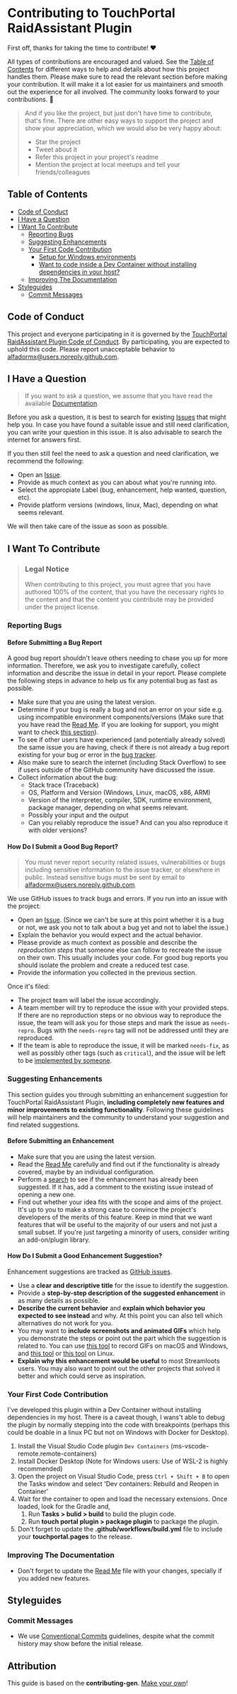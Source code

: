 <!-- omit in toc -->
# Contributing to TouchPortal RaidAssistant Plugin

First off, thanks for taking the time to contribute! ❤️

All types of contributions are encouraged and valued. See the [Table of Contents](#table-of-contents) for different ways to help and details about how this project handles them. Please make sure to read the relevant section before making your contribution. It will make it a lot easier for us maintainers and smooth out the experience for all involved. The community looks forward to your contributions. 🎉

> And if you like the project, but just don't have time to contribute, that's fine. There are other easy ways to support the project and show your appreciation, which we would also be very happy about:
> - Star the project
> - Tweet about it
> - Refer this project in your project's readme
> - Mention the project at local meetups and tell your friends/colleagues

<!-- omit in toc -->
## Table of Contents

- [Code of Conduct](#code-of-conduct)
- [I Have a Question](#i-have-a-question)
- [I Want To Contribute](#i-want-to-contribute)
  - [Reporting Bugs](#reporting-bugs)
  - [Suggesting Enhancements](#suggesting-enhancements)
  - [Your First Code Contribution](#your-first-code-contribution)
    - [Setup for Windows environments](#setup-for-windows-environments)
    - [Want to code inside a Dev Container without installing dependencies in your host?](#want-to-code-inside-a-dev-container-without-installing-dependencies-in-your-host)
  - [Improving The Documentation](#improving-the-documentation)
- [Styleguides](#styleguides)
  - [Commit Messages](#commit-messages)


## Code of Conduct

This project and everyone participating in it is governed by the
[TouchPortal RaidAssistant Plugin Code of Conduct](https://github.com/alfadormx/touchportal.plugin.raidAssistant/blob/master/CODE_OF_CONDUCT.md).
By participating, you are expected to uphold this code. Please report unacceptable behavior
to <alfadormx@users.noreply.github.com>.


## I Have a Question

> If you want to ask a question, we assume that you have read the available [Documentation]().

Before you ask a question, it is best to search for existing [Issues](https://github.com/alfadormx/touchportal.plugin.raidAssistant/issues) that might help you. In case you have found a suitable issue and still need clarification, you can write your question in this issue. It is also advisable to search the internet for answers first.

If you then still feel the need to ask a question and need clarification, we recommend the following:

- Open an [Issue](https://github.com/alfadormx/touchportal.plugin.raidAssistant/issues/new).
- Provide as much context as you can about what you're running into.
- Select the appropiate Label (bug, enhancement, help wanted, question, etc).
- Provide platform versions (windows, linux, Mac), depending on what seems relevant.

We will then take care of the issue as soon as possible.


## I Want To Contribute

> ### Legal Notice <!-- omit in toc -->
> When contributing to this project, you must agree that you have authored 100% of the content, that you have the necessary rights to the content and that the content you contribute may be provided under the project license.

### Reporting Bugs

<!-- omit in toc -->
#### Before Submitting a Bug Report

A good bug report shouldn't leave others needing to chase you up for more information. Therefore, we ask you to investigate carefully, collect information and describe the issue in detail in your report. Please complete the following steps in advance to help us fix any potential bug as fast as possible.

- Make sure that you are using the latest version.
- Determine if your bug is really a bug and not an error on your side e.g. using incompatible environment components/versions (Make sure that you have read the [Read Me](https://github.com/alfadormx/touchportal.plugin.raidAssistant). If you are looking for support, you might want to check [this section](#i-have-a-question)).
- To see if other users have experienced (and potentially already solved) the same issue you are having, check if there is not already a bug report existing for your bug or error in the [bug tracker](https://github.com/alfadormx/touchportal.plugin.raidAssistant/issues?q=label%3Abug).
- Also make sure to search the internet (including Stack Overflow) to see if users outside of the GitHub community have discussed the issue.
- Collect information about the bug:
  - Stack trace (Traceback)
  - OS, Platform and Version (Windows, Linux, macOS, x86, ARM)
  - Version of the interpreter, compiler, SDK, runtime environment, package manager, depending on what seems relevant.
  - Possibly your input and the output
  - Can you reliably reproduce the issue? And can you also reproduce it with older versions?

<!-- omit in toc -->
#### How Do I Submit a Good Bug Report?

> You must never report security related issues, vulnerabilities or bugs including sensitive information to the issue tracker, or elsewhere in public. Instead sensitive bugs must be sent by email to <alfadormx@users.noreply.github.com>.
<!-- You may add a PGP key to allow the messages to be sent encrypted as well. -->

We use GitHub issues to track bugs and errors. If you run into an issue with the project:

- Open an [Issue](https://github.com/alfadormx/touchportal.plugin.raidAssistant/issues/new). (Since we can't be sure at this point whether it is a bug or not, we ask you not to talk about a bug yet and not to label the issue.)
- Explain the behavior you would expect and the actual behavior.
- Please provide as much context as possible and describe the *reproduction steps* that someone else can follow to recreate the issue on their own. This usually includes your code. For good bug reports you should isolate the problem and create a reduced test case.
- Provide the information you collected in the previous section.

Once it's filed:

- The project team will label the issue accordingly.
- A team member will try to reproduce the issue with your provided steps. If there are no reproduction steps or no obvious way to reproduce the issue, the team will ask you for those steps and mark the issue as `needs-repro`. Bugs with the `needs-repro` tag will not be addressed until they are reproduced.
- If the team is able to reproduce the issue, it will be marked `needs-fix`, as well as possibly other tags (such as `critical`), and the issue will be left to be [implemented by someone](#your-first-code-contribution).

<!-- You might want to create an issue template for bugs and errors that can be used as a guide and that defines the structure of the information to be included. If you do so, reference it here in the description. -->


### Suggesting Enhancements

This section guides you through submitting an enhancement suggestion for TouchPortal RaidAssistant Plugin, **including completely new features and minor improvements to existing functionality**. Following these guidelines will help maintainers and the community to understand your suggestion and find related suggestions.

<!-- omit in toc -->
#### Before Submitting an Enhancement

- Make sure that you are using the latest version.
- Read the [Read Me](https://github.com/alfadormx/touchportal.plugin.raidAssistant) carefully and find out if the functionality is already covered, maybe by an individual configuration.
- Perform a [search](https://github.com/alfadormx/touchportal.plugin.raidAssistant/issues) to see if the enhancement has already been suggested. If it has, add a comment to the existing issue instead of opening a new one.
- Find out whether your idea fits with the scope and aims of the project. It's up to you to make a strong case to convince the project's developers of the merits of this feature. Keep in mind that we want features that will be useful to the majority of our users and not just a small subset. If you're just targeting a minority of users, consider writing an add-on/plugin library.

<!-- omit in toc -->
#### How Do I Submit a Good Enhancement Suggestion?

Enhancement suggestions are tracked as [GitHub issues](https://github.com/alfadormx/touchportal.plugin.raidAssistant/issues).

- Use a **clear and descriptive title** for the issue to identify the suggestion.
- Provide a **step-by-step description of the suggested enhancement** in as many details as possible.
- **Describe the current behavior** and **explain which behavior you expected to see instead** and why. At this point you can also tell which alternatives do not work for you.
- You may want to **include screenshots and animated GIFs** which help you demonstrate the steps or point out the part which the suggestion is related to. You can use [this tool](https://www.cockos.com/licecap/) to record GIFs on macOS and Windows, and [this tool](https://github.com/colinkeenan/silentcast) or [this tool](https://github.com/GNOME/byzanz) on Linux. <!-- this should only be included if the project has a GUI -->
- **Explain why this enhancement would be useful** to most Streamloots users. You may also want to point out the other projects that solved it better and which could serve as inspiration.

### Your First Code Contribution

I've developed this plugin within a Dev Container without installing dependencies in my host. There is a caveat though, I wans't able to debug the plugin by normally stepping into the code with breakpoints (perhaps this could be doable in a linux PC but not on Windows with Docker for Desktop).

1. Install the Visual Studio Code plugin `Dev Containers` (ms-vscode-remote.remote-containers)
2. Install Docker Desktop (Note for Windows users: Use of WSL-2 is highly recommended)
3. Open the project on Visual Studio Code, press `Ctrl + Shift + B` to open the Tasks window and select 'Dev containers: Rebuild and Reopen in Container'
4. Wait for the container to open and load the necessary extensions. Once loaded, look for the Gradle and,
    1. Run **Tasks > bulid > build** to build the plugin code.
    2. Run **touch portal plugin > package plugin** to package the plugin.
5. Don't forget to update the **.github/workflows/build.yml** file to include your **touchportal.pages** to the release.

### Improving The Documentation
- Don't forget to update the [Read Me](https://github.com/alfadormx/touchportal.plugin.raidAssistant) file with your changes, specially if you added new features.

## Styleguides
### Commit Messages
- We use [Conventional Commits](https://www.conventionalcommits.org/en/v1.0.0/) guidelines, despite what the commit history may show before the initial release.

<!-- omit in toc -->
## Attribution
This guide is based on the **contributing-gen**. [Make your own](https://github.com/bttger/contributing-gen)!